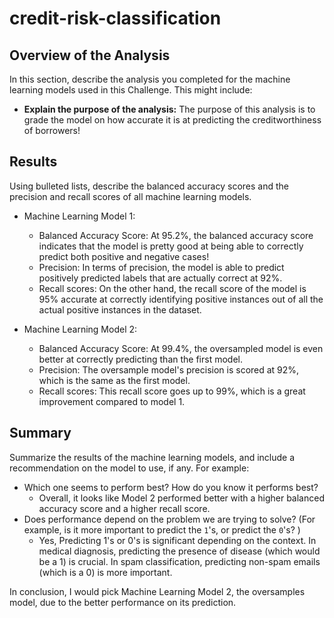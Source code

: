 # credit-risk-classification

## Overview of the Analysis

In this section, describe the analysis you completed for the machine learning models used in this Challenge. This might include:

* **Explain the purpose of the analysis:** The purpose of this analysis is to grade the model on how accurate it is at predicting the creditworthiness of borrowers!

## Results

Using bulleted lists, describe the balanced accuracy scores and the precision and recall scores of all machine learning models.

* Machine Learning Model 1:
  * Balanced Accuracy Score: At 95.2%, the balanced accuracy score indicates that the model is pretty good at being able to correctly predict both positive and negative cases! 
  * Precision: In terms of precision, the model is able to predict positively predicted labels that are actually correct at 92%.
  * Recall scores: On the other hand, the recall score of the model is 95% accurate at correctly identifying positive instances out of all the actual positive instances in the dataset.



* Machine Learning Model 2:
  * Balanced Accuracy Score: At 99.4%, the oversampled model is even better at correctly predicting than the first model.
  * Precision: The oversample model's precision is scored at 92%, which is the same as the first model.
  * Recall scores: This recall score goes up to 99%, which is a great improvement compared to model 1.

## Summary

Summarize the results of the machine learning models, and include a recommendation on the model to use, if any. For example:
* Which one seems to perform best? How do you know it performs best?
  * Overall, it looks like Model 2 performed better with a higher balanced accuracy score and a higher recall score.
* Does performance depend on the problem we are trying to solve? (For example, is it more important to predict the `1`'s, or predict the `0`'s? )
  * Yes, Predicting 1's or 0's is significant depending on the context. In medical diagnosis, predicting the presence of disease (which would be a 1) is crucial. In spam classification, predicting non-spam emails (which is a 0) is more important.

In conclusion, I would pick Machine Learning Model 2, the oversamples model, due to the better performance on its prediction. 
